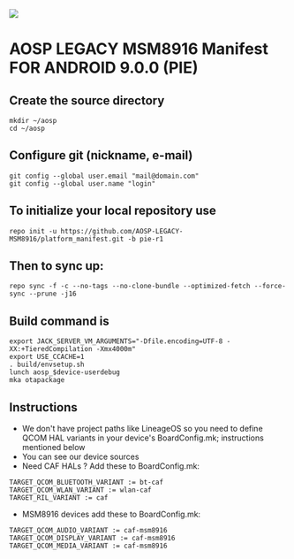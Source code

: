 <img src="https://github.com/AOSP-Legacy-MSM8916/platform_manifest/raw/pie-r1/pie-logo.png">

AOSP LEGACY MSM8916 Manifest FOR ANDROID 9.0.0 (PIE)
====================

Create the source directory
---------------------------

    mkdir ~/aosp
    cd ~/aosp
    

Configure git (nickname, e-mail)
-------------------------------------

    git config --global user.email "mail@domain.com"
    git config --global user.name "login"
    

To initialize your local repository use
---------------------------------------

    repo init -u https://github.com/AOSP-LEGACY-MSM8916/platform_manifest.git -b pie-r1
    

Then to sync up:
----------------

    repo sync -f -c --no-tags --no-clone-bundle --optimized-fetch --force-sync --prune -j16

Build command is
----------------
    export JACK_SERVER_VM_ARGUMENTS="-Dfile.encoding=UTF-8 -XX:+TieredCompilation -Xmx4000m"
    export USE_CCACHE=1
    . build/envsetup.sh
    lunch aosp_$device-userdebug
    mka otapackage

Instructions
----------------
- We don't have project paths like LineageOS so you need to define QCOM HAL variants in your device's BoardConfig.mk; instructions mentioned below
- You can see our device sources
- Need CAF HALs ? Add these to BoardConfig.mk:
```
TARGET_QCOM_BLUETOOTH_VARIANT := bt-caf
TARGET_QCOM_WLAN_VARIANT := wlan-caf
TARGET_RIL_VARIANT := caf
```
- MSM8916 devices add these to BoardConfig.mk:
```
TARGET_QCOM_AUDIO_VARIANT := caf-msm8916
TARGET_QCOM_DISPLAY_VARIANT := caf-msm8916
TARGET_QCOM_MEDIA_VARIANT := caf-msm8916
```
